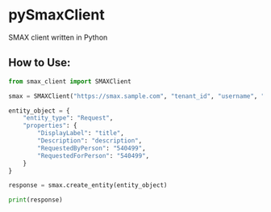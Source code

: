 # pySmaxClient
SMAX client written in Python

How to Use:
------------
```python
from smax_client import SMAXClient

smax = SMAXClient("https://smax.sample.com", "tenant_id", "username", "password")

entity_object = {
    "entity_type": "Request",
    "properties": {
        "DisplayLabel": "title",
        "Description": "description",
        "RequestedByPerson": "540499",
        "RequestedForPerson": "540499",
    }
}

response = smax.create_entity(entity_object)

print(response)
